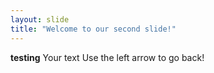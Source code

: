 ```yaml
---
layout: slide
title: "Welcome to our second slide!"
---
```

**testing**
Your text
Use the left arrow to go back!
